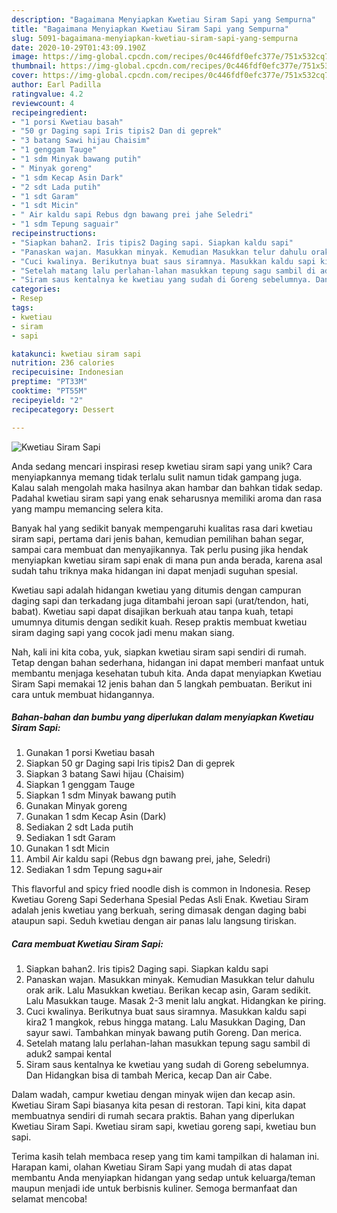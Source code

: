 ```yaml
---
description: "Bagaimana Menyiapkan Kwetiau Siram Sapi yang Sempurna"
title: "Bagaimana Menyiapkan Kwetiau Siram Sapi yang Sempurna"
slug: 5091-bagaimana-menyiapkan-kwetiau-siram-sapi-yang-sempurna
date: 2020-10-29T01:43:09.190Z
image: https://img-global.cpcdn.com/recipes/0c446fdf0efc377e/751x532cq70/kwetiau-siram-sapi-foto-resep-utama.jpg
thumbnail: https://img-global.cpcdn.com/recipes/0c446fdf0efc377e/751x532cq70/kwetiau-siram-sapi-foto-resep-utama.jpg
cover: https://img-global.cpcdn.com/recipes/0c446fdf0efc377e/751x532cq70/kwetiau-siram-sapi-foto-resep-utama.jpg
author: Earl Padilla
ratingvalue: 4.2
reviewcount: 4
recipeingredient:
- "1 porsi Kwetiau basah"
- "50 gr Daging sapi Iris tipis2 Dan di geprek"
- "3 batang Sawi hijau Chaisim"
- "1 genggam Tauge"
- "1 sdm Minyak bawang putih"
- " Minyak goreng"
- "1 sdm Kecap Asin Dark"
- "2 sdt Lada putih"
- "1 sdt Garam"
- "1 sdt Micin"
- " Air kaldu sapi Rebus dgn bawang prei jahe Seledri"
- "1 sdm Tepung saguair"
recipeinstructions:
- "Siapkan bahan2. Iris tipis2 Daging sapi. Siapkan kaldu sapi"
- "Panaskan wajan. Masukkan minyak. Kemudian Masukkan telur dahulu orak arik. Lalu Masukkan kwetiau. Berikan kecap asin, Garam sedikit. Lalu Masukkan tauge. Masak 2-3 menit lalu angkat. Hidangkan ke piring."
- "Cuci kwalinya. Berikutnya buat saus siramnya. Masukkan kaldu sapi kira2 1 mangkok, rebus hingga matang. Lalu Masukkan Daging, Dan sayur sawi. Tambahkan minyak bawang putih Goreng. Dan merica."
- "Setelah matang lalu perlahan-lahan masukkan tepung sagu sambil di aduk2 sampai kental"
- "Siram saus kentalnya ke kwetiau yang sudah di Goreng sebelumnya. Dan Hidangkan bisa di tambah Merica, kecap Dan air Cabe."
categories:
- Resep
tags:
- kwetiau
- siram
- sapi

katakunci: kwetiau siram sapi 
nutrition: 236 calories
recipecuisine: Indonesian
preptime: "PT33M"
cooktime: "PT55M"
recipeyield: "2"
recipecategory: Dessert

---
```



![Kwetiau Siram Sapi](https://img-global.cpcdn.com/recipes/0c446fdf0efc377e/751x532cq70/kwetiau-siram-sapi-foto-resep-utama.jpg)

Anda sedang mencari inspirasi resep kwetiau siram sapi yang unik? Cara menyiapkannya memang tidak terlalu sulit namun tidak gampang juga. Kalau salah mengolah maka hasilnya akan hambar dan bahkan tidak sedap. Padahal kwetiau siram sapi yang enak seharusnya memiliki aroma dan rasa yang mampu memancing selera kita.

Banyak hal yang sedikit banyak mempengaruhi kualitas rasa dari kwetiau siram sapi, pertama dari jenis bahan, kemudian pemilihan bahan segar, sampai cara membuat dan menyajikannya. Tak perlu pusing jika hendak menyiapkan kwetiau siram sapi enak di mana pun anda berada, karena asal sudah tahu triknya maka hidangan ini dapat menjadi suguhan spesial.

Kwetiau sapi adalah hidangan kwetiau yang ditumis dengan campuran daging sapi dan terkadang juga ditambahi jeroan sapi (urat/tendon, hati, babat). Kwetiau sapi dapat disajikan berkuah atau tanpa kuah, tetapi umumnya ditumis dengan sedikit kuah. Resep praktis membuat kwetiau siram daging sapi yang cocok jadi menu makan siang.


Nah, kali ini kita coba, yuk, siapkan kwetiau siram sapi sendiri di rumah. Tetap dengan bahan sederhana, hidangan ini dapat memberi manfaat untuk membantu menjaga kesehatan tubuh kita. Anda dapat menyiapkan Kwetiau Siram Sapi memakai 12 jenis bahan dan 5 langkah pembuatan. Berikut ini cara untuk membuat hidangannya.

<!--inarticleads1-->

##### Bahan-bahan dan bumbu yang diperlukan dalam menyiapkan Kwetiau Siram Sapi:

1. Gunakan 1 porsi Kwetiau basah
1. Siapkan 50 gr Daging sapi Iris tipis2 Dan di geprek
1. Siapkan 3 batang Sawi hijau (Chaisim)
1. Siapkan 1 genggam Tauge
1. Siapkan 1 sdm Minyak bawang putih
1. Gunakan  Minyak goreng
1. Gunakan 1 sdm Kecap Asin (Dark)
1. Sediakan 2 sdt Lada putih
1. Sediakan 1 sdt Garam
1. Gunakan 1 sdt Micin
1. Ambil  Air kaldu sapi (Rebus dgn bawang prei, jahe, Seledri)
1. Sediakan 1 sdm Tepung sagu+air


This flavorful and spicy fried noodle dish is common in Indonesia. Resep Kwetiau Goreng Sapi Sederhana Spesial Pedas Asli Enak. Kwetiau Siram adalah jenis kwetiau yang berkuah, sering dimasak dengan daging babi ataupun sapi. Seduh kwetiau dengan air panas lalu langsung tiriskan. 

<!--inarticleads2-->

##### Cara membuat Kwetiau Siram Sapi:

1. Siapkan bahan2. Iris tipis2 Daging sapi. Siapkan kaldu sapi
1. Panaskan wajan. Masukkan minyak. Kemudian Masukkan telur dahulu orak arik. Lalu Masukkan kwetiau. Berikan kecap asin, Garam sedikit. Lalu Masukkan tauge. Masak 2-3 menit lalu angkat. Hidangkan ke piring.
1. Cuci kwalinya. Berikutnya buat saus siramnya. Masukkan kaldu sapi kira2 1 mangkok, rebus hingga matang. Lalu Masukkan Daging, Dan sayur sawi. Tambahkan minyak bawang putih Goreng. Dan merica.
1. Setelah matang lalu perlahan-lahan masukkan tepung sagu sambil di aduk2 sampai kental
1. Siram saus kentalnya ke kwetiau yang sudah di Goreng sebelumnya. Dan Hidangkan bisa di tambah Merica, kecap Dan air Cabe.


Dalam wadah, campur kwetiau dengan minyak wijen dan kecap asin. Kwetiau Siram Sapi biasanya kita pesan di restoran. Tapi kini, kita dapat membuatnya sendiri di rumah secara praktis. Bahan yang diperlukan  Kwetiau Siram Sapi. Kwetiau siram sapi, kwetiau goreng sapi, kwetiau bun sapi. 

Terima kasih telah membaca resep yang tim kami tampilkan di halaman ini. Harapan kami, olahan Kwetiau Siram Sapi yang mudah di atas dapat membantu Anda menyiapkan hidangan yang sedap untuk keluarga/teman maupun menjadi ide untuk berbisnis kuliner. Semoga bermanfaat dan selamat mencoba!
